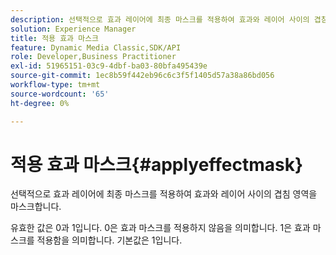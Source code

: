 ```yaml
---
description: 선택적으로 효과 레이어에 최종 마스크를 적용하여 효과와 레이어 사이의 겹침 영역을 마스크합니다.
solution: Experience Manager
title: 적용 효과 마스크
feature: Dynamic Media Classic,SDK/API
role: Developer,Business Practitioner
exl-id: 51965151-03c9-4dbf-ba03-80bfa495439e
source-git-commit: 1ec8b59f442eb96c6c3f5f1405d57a38a86bd056
workflow-type: tm+mt
source-wordcount: '65'
ht-degree: 0%

---
```


# 적용 효과 마스크{#applyeffectmask}

선택적으로 효과 레이어에 최종 마스크를 적용하여 효과와 레이어 사이의 겹침 영역을 마스크합니다.

유효한 값은 0과 1입니다. 0은 효과 마스크를 적용하지 않음을 의미합니다. 1은 효과 마스크를 적용함을 의미합니다. 기본값은 1입니다.
